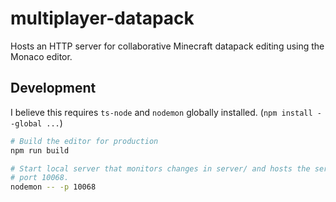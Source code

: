 # multiplayer-datapack

Hosts an HTTP server for collaborative Minecraft datapack editing using the
Monaco editor.

## Development

I believe this requires `ts-node` and `nodemon` globally installed. (`npm
install --global ...`)

```sh
# Build the editor for production
npm run build

# Start local server that monitors changes in server/ and hosts the server on
# port 10068.
nodemon -- -p 10068
```

